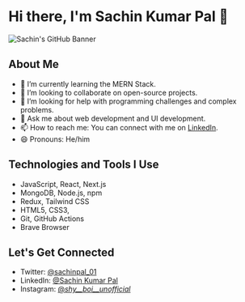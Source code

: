 # Hi there, I'm Sachin Kumar Pal 👋

![Sachin's GitHub Banner](./assets/GitHubHeader1.jpg)

## About Me
- 🌱 I’m currently learning the MERN Stack.
- 👯 I’m looking to collaborate on open-source projects.
- 🤔 I’m looking for help with programming challenges and complex problems.
- 💬 Ask me about web development and UI development.
- 📫 How to reach me: You can connect with me on [LinkedIn](www.linkedin.com/in/sachin-kumar-pal-7b27a5238).
- 😄 Pronouns: He/him


## Technologies and Tools I Use
- JavaScript, React, Next.js
- MongoDB, Node.js, npm
- Redux, Tailwind CSS
- HTML5, CSS3, 
- Git, GitHub Actions
- Brave Browser

## Let's Get Connected
- Twitter: [@sachinpal_01](https://twitter.com/sachinpal_01)
- LinkedIn: [@Sachin Kumar Pal](www.linkedin.com/in/sachin-kumar-pal-7b27a5238)
- Instagram: [@_shy__boi__unofficial_](https://www.instagram.com/_shy__boi__unofficial_/)
